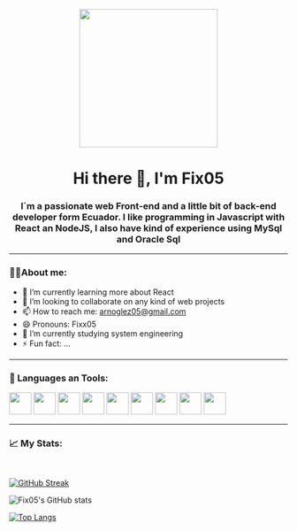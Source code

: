 

<div id="header" align="center">
  
  <img src="https://media.giphy.com/media/13UZisxBxkjPwI/giphy.gif" width="250"/>
  <h1 align="center"> Hi there 👋, I'm Fix05 </h1>
  <h3 align="center"> I´m a passionate web Front-end and a little bit of back-end developer form Ecuador. I like programming in Javascript with React an NodeJS, I also have kind of experience using MySql and Oracle Sql</h3>
</div>

---

### 📜💼About me:


- 🌱 I’m currently learning more about React
- 👯 I’m looking to collaborate on any kind of web projects
- 📫 How to reach me: arnoglez05@gmail.com
- 😄 Pronouns: Fixx05
- 🔭 I’m currently studying system engineering
- ⚡ Fun fact: ...

---
<div align="left">
  <h3>🔨 Languages an Tools:</h3>
  <img src="https://cdn.jsdelivr.net/gh/devicons/devicon/icons/javascript/javascript-original.svg"  width="40" height="40"/>
  
  <img src="https://cdn.jsdelivr.net/gh/devicons/devicon/icons/react/react-original-wordmark.svg" width="40" height="40"/>
 
  <img src="https://cdn.jsdelivr.net/gh/devicons/devicon/icons/css3/css3-original.svg" width="40" height="40"/>

  <img src="https://cdn.jsdelivr.net/gh/devicons/devicon/icons/html5/html5-original.svg" width="40" height="40"/>
          
  <img src="https://cdn.jsdelivr.net/gh/devicons/devicon/icons/tailwindcss/tailwindcss-plain.svg" width="40" height="40" />      
  
  <img src="https://cdn.jsdelivr.net/gh/devicons/devicon/icons/bootstrap/bootstrap-plain.svg" width="40" height="40" />
          
  <img src="https://cdn.jsdelivr.net/gh/devicons/devicon/icons/nodejs/nodejs-original.svg" width="40" height="40"/>
  
  <img src="https://cdn.jsdelivr.net/gh/devicons/devicon/icons/mysql/mysql-original-wordmark.svg" width="40" height="40"/>
  
  <img src="https://cdn.jsdelivr.net/gh/devicons/devicon/icons/oracle/oracle-original.svg" width="40" height="40"/>
  
</div>

---

### 📈 My Stats:

<div align="left">
  
  </br>
  
  [![GitHub Streak](http://github-readme-streak-stats.herokuapp.com?user=Fix05&border_radius=5&mode=weekly)](https://git.io/streak-stats)

![Fix05's GitHub stats](https://github-readme-stats.vercel.app/api?username=Fix05&show_icons=true)

[![Top Langs](https://github-readme-stats.vercel.app/api/top-langs/?username=Fix05)](https://github.com/anuraghazra/github-readme-stats)
  
</div>

